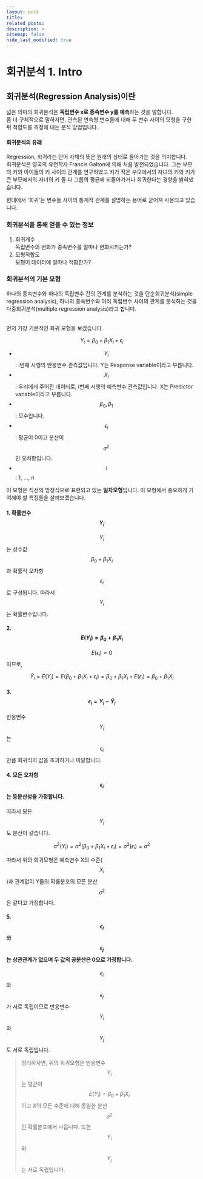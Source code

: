 ```yaml
---
layout: post
title: 
related posts:
description: >
sitemap: false
hide_last_modified: true
---
```


# 회귀분석 1. Intro

## 회귀분석(Regression Analysis)이란
넓은 의미의 회귀분석은 **독립변수 x로 종속변수 y를 예측**하는 것을 말합니다.<br>좀 더 구체적으로 말하자면, 관측된 연속형 변수들에 대해 두 변수 사이의 모형을 구한 뒤 적합도를 측정해 내는 분석 방법입니다.

#### 회귀분석의 유래
Regression, 회귀라는 단어 자체의 뜻은 원래의 상태로 돌아가는 것을 의미합니다.<br>회귀분석은 영국의 유전학자 Francis Galton에 의해 처음 발전되었습니다. 그는 부모의 키와 아이들의 키 사이의 관계를 연구하였고 키가 작은 부모에서의 자녀의 키와 키가 큰 부모에서의 자녀의 키 둘 다 그룹의 평균에 되돌아가거나 회귀한다는 경향을 밝혀냈습니다.

현대에서 '회귀'는 변수들 사이의 통계적 관계를 설명하는 용어로 굳어져 사용되고 있습니다.

### 회귀분석을 통해 얻을 수 있는 정보
1. 회귀계수<br>
독립변수의 변화가 종속변수를 얼마나 변화시키는가?
2. 모형적합도<br>
모형이 데이터에 얼마나 적합한가?


### 회귀분석의 기본 모형
하나의 종속변수와 하나의 독립변수 간의 관계를 분석하는 것을 단순회귀분석(simple regression analysis), 하나의 종속변수와 여러 독립변수 사이의 관계를 분석하는 것을 다중회귀분석(multiple regression analysis)라고 합니다.

<br>먼저 가장 기본적인 회귀 모형을 보겠습니다.

$$
Y_i = \beta_0 + \beta_1 X_i + \epsilon_i
$$

- $$Y_i$$: i번째 시행의 반응변수 관측값입니다. Y는 Response variable이라고 부릅니다.
- $$X_i$$: 우리에게 주어진 데이터로, i번째 시행의 예측변수 관측값입니다. X는 Predictor variable이라고 부릅니다.
- $$\beta_0, \beta_1$$: 모수입니다.
- $$\epsilon_i$$: 평균이 0이고 분산이 $$\sigma^2$$인 오차항입니다.
- $$i$$: 1, ..., n

이 모형은 직선의 방정식으로 표현되고 있는 **일차모형**입니다. 이 모형에서 중요하게 기억해야 할 특징들을 살펴보겠습니다.
#### 1. 확률변수 $$Y_i$$
$$Y_i$$는 상수값 $$\beta_0 + \beta_1 X_i$$과 확률적 오차항 $$\epsilon_i$$로 구성됩니다. 따라서 $$Y_i$$는 확률변수입니다.
#### 2. $$E(Y_i)=\beta_0+\beta_1X_i$$
$$E(\epsilon_i)=0$$이므로,

$$
\hat{Y}_i=E\left(Y_i\right)=E\left(\beta_0+\beta_1 X_i+\epsilon_i\right)=\beta_0+\beta_1 X_i+E\left(\epsilon_i\right)=\beta_0+\beta_1 X_i
$$

#### 3. $$\epsilon_i = Y_i-\hat Y_i$$
반응변수 $$Y_i$$는 $$\epsilon_i$$만큼 회귀식의 값을 초과하거나 미달합니다.
#### 4. 모든 오차항 $$\epsilon_i$$는 등분산성을 가정합니다.
따라서 모든 $$Y_i$$도 분산이 같습니다.

$$
\sigma^2(Y_i)=\sigma^2(\beta_0+\beta_1X_i+\epsilon_i)=\sigma^2(\epsilon_i)=\sigma^2$$

따라서 위의 회귀모형은 예측변수 X의 수준($$X_i$$)과 관계없이 Y들의 확률분포의 모든 분산 $$\sigma^2$$은 같다고 가정합니다.
#### 5. $$\epsilon_i$$와 $$\epsilon_j$$는 상관관계가 없으며 두 값의 공분산은 0으로 가정합니다.
$$\epsilon_i$$와 $$\epsilon_j$$가 서로 독립이므로 반응변수 $$Y_i$$와 $$Y_j$$도 서로 독립입니다.

>정리하자면, 위의 회귀모형은 반응변수 $$Y_i$$는 평균이 $$E(Y_i)=\beta_0+\beta_1X_i$$이고 X의 모든 수준에 대해 동일한 분산 $$\sigma^2$$인 확률분포에서 나옵니다. 또한 $$Y_i$$와 $$Y_j$$는 서로 독립입니다.